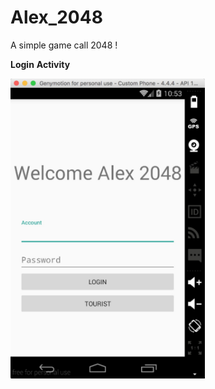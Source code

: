 # Alex_2048

A simple game call 2048 !

**Login** **Activity**

<img src="https://github.com/Alex-ZHOU/Alex_2048/blob/master/image/Login.png?raw=true" height="480">




